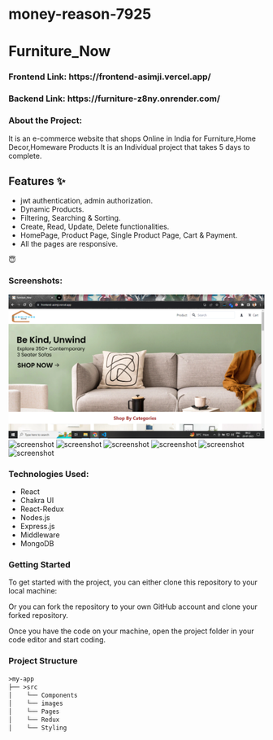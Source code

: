 # money-reason-7925

<h1>Furniture_Now</h1>

<h3>Frontend Link: https://frontend-asimji.vercel.app/ </h3> 
<h3>Backend  Link: https://furniture-z8ny.onrender.com/ </h3> 


<h3>About the Project:</h3>
It is an e-commerce website that shops Online in India for Furniture,Home Decor,Homeware Products It is an Individual project that takes 5 days to complete.


## Features ✨

- jwt authentication, admin authorization.
- Dynamic Products.
- Filtering, Searching & Sorting.
- Create, Read, Update, Delete functionalities.
- HomePage, Product Page, Single Product Page, Cart & Payment.
- All the pages are responsive.

 😇





           
<h3>Screenshots:</h3>
<img src="frontend\src\Images\Screenshot (118).png" alt="screenshot" /> 
<img src="frontend/src/Images/Screenshot(119).png" alt="screenshot" /> 
<img src="frontend/src/Images/Screenshot(120).png" alt="screenshot" /> 
<img src="frontend/src/Images/Screenshot(121).png" alt="screenshot" /> 
<img src="frontend/src/Images/Screenshot(122).png" alt="screenshot" /> 
<img src="frontend/src/Images/Screenshot(123).png" alt="screenshot" /> 
<img src="frontend/src/Images/Screenshot(124).png" alt="screenshot" /> 

<h3>Technologies Used:</h3>
<ul>
        <li>React</li>
        <li>Chakra UI</li>
        <li>React-Redux</li>
        <li>Nodes.js</li>
        <li>Express.js</li>
        <li>Middleware</li>
        <li>MongoDB</li>
</ul>


<h3>Getting Started</h3>
To get started with the project, you can either clone this repository to your local machine:

Or you can fork the repository to your own GitHub account and clone your forked repository.

Once you have the code on your machine, open the project folder in your code editor and start coding.

<h3>Project Structure</h3>

    >my-app
    ├── >src
    │    └── Components
    │    └── images
    │    └── Pages
    │    └── Redux
    │    └── Styling  


